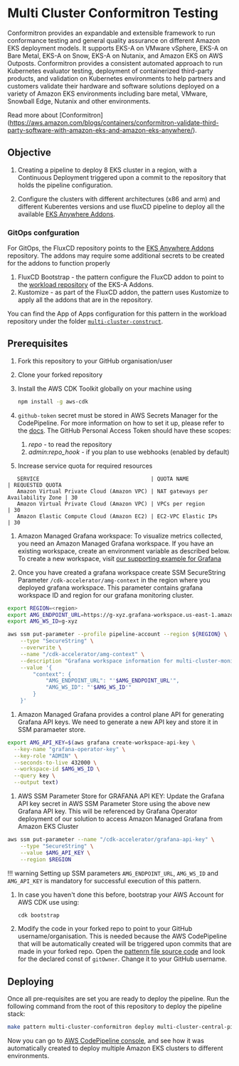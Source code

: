 # Multi Cluster Conformitron Testing

Conformitron provides an expandable and extensible framework to run conformance testing and general quality assurance on different Amazon EKS deployment models. It supports EKS-A on VMware vSphere, EKS-A on Bare Metal, EKS-A on Snow, EKS-A on Nutanix, and Amazon EKS on AWS Outposts. Conformitron provides a consistent automated approach to run Kubernetes evaluator testing, deployment of containerized third-party products, and validation on Kubernetes environments to help partners and customers validate their hardware and software solutions deployed on a variety of Amazon EKS environments including bare metal, VMware, Snowball Edge, Nutanix and other environments.

Read more about [Conformitron] (https://aws.amazon.com/blogs/containers/conformitron-validate-third-party-software-with-amazon-eks-and-amazon-eks-anywhere/).

## Objective

1. Creating a pipeline to deploy 8 EKS cluster in a region, with a Continuous Deployment  triggered upon a commit to the repository that holds the pipeline configuration.

1. Configure the clusters with different architectures (x86 and arm) and different Kuberentes versions and use fluxCD pipeline to deploy all the available [EKS Anywhere Addons](https://github.com/aws-samples/eks-anywhere-addons).

### GitOps confguration

For GitOps, the FluxCD repository points to the [EKS Anywhere Addons](https://github.com/aws-samples/eks-anywhere-addons) repository.
The addons may require some additional secrets to be created for the addons to function properly

1. FluxCD Bootstrap - the pattern configure the FluxCD addon to point to the [workload repository](https://github.com/aws-samples/eks-anywhere-addons) of the EKS-A Addons.
1. Kustomize - as part of the FluxCD addon, the pattern uses Kustomize to apply all the addons that are in the repository.

You can find the App of Apps configuration for this pattern in the workload repository under the folder [`multi-cluster-construct`](../../lib/multi-cluster-construct/).

## Prerequisites

1. Fork this repository to your GitHub organisation/user
2. Clone your forked repository
3. Install the AWS CDK Toolkit globally on your machine using

    ```bash
    npm install -g aws-cdk
    ```

1. `github-token` secret must be stored in AWS Secrets Manager for the CodePipeline. For more information on how to set it up, please refer to the [docs](https://docs.aws.amazon.com/codepipeline/latest/userguide/GitHub-create-personal-token-CLI.html). The GitHub Personal Access Token should have these scopes:
   1. *repo* - to read the repository
   1. *admin:repo_hook* - if you plan to use webhooks (enabled by default)

1. Increase service quota for required resources
```
   SERVICE                                   | QUOTA NAME                         | REQUESTED QUOTA
   Amazon Virtual Private Cloud (Amazon VPC) | NAT gateways per Availability Zone | 30 
   Amazon Virtual Private Cloud (Amazon VPC) | VPCs per region                    | 30
   Amazon Elastic Compute Cloud (Amazon EC2) | EC2-VPC Elastic IPs                | 30
```

1. Amazon Managed Grafana workspace: To visualize metrics collected, you need an Amazon Managed Grafana workspace. If you have an existing workspace, create an environment variable as described below. To create a new workspace, visit [our supporting example for Grafana](https://aws-observability.github.io/terraform-aws-observability-accelerator/helpers/managed-grafana/)

1. Once you have created a grafana workspace create SSM SecureString Parameter `/cdk-accelerator/amg-context` in the region where you deployed grafana workspace. This parameter contains grafana workspace ID and region for our grafana monitoring cluster.

```bash
export REGION=<region>
export AMG_ENDPOINT_URL=https://g-xyz.grafana-workspace.us-east-1.amazonaws.com
export AMG_WS_ID=g-xyz

aws ssm put-parameter --profile pipeline-account --region ${REGION} \
    --type "SecureString" \
    --overwrite \
    --name "/cdk-accelerator/amg-context" \
    --description "Grafana workspace information for multi-cluster-monitoring pattern" \
    --value '{
        "context": {
            "AMG_ENDPOINT_URL": "'$AMG_ENDPOINT_URL'",
            "AMG_WS_ID": "'$AMG_WS_ID'"
        }
    }'
```

1. Amazon Managed Grafana provides a control plane API for generating Grafana API keys. We need to generate a new API key and store it in SSM paramaeter store.

```bash
export AMG_API_KEY=$(aws grafana create-workspace-api-key \
  --key-name "grafana-operator-key" \
  --key-role "ADMIN" \
  --seconds-to-live 432000 \
  --workspace-id $AMG_WS_ID \
  --query key \
  --output text)
```

1. AWS SSM Parameter Store for GRAFANA API KEY: Update the Grafana API key secret in AWS SSM Parameter Store using the above new Grafana API key. This will be referenced by Grafana Operator deployment of our solution to access Amazon Managed Grafana from Amazon EKS Cluster

```bash
aws ssm put-parameter --name "/cdk-accelerator/grafana-api-key" \
    --type "SecureString" \
    --value $AMG_API_KEY \
    --region $REGION
```


!!! warning
Setting up SSM parameters `AMG_ENDPOINT_URL`, `AMG_WS_ID` and `AMG_API_KEY` is mandatory for successful execution of this pattern.

1. In case you haven't done this before, bootstrap your AWS Account for AWS CDK use using:

    ```bash
    cdk bootstrap
    ```

1. Modify the code in your forked repo to point to your GitHub username/organisation. This is needed because the AWS CodePipeline that will be automatically created will be triggered upon commits that are made in your forked repo. Open the [pattenrn file source code](../../lib/multi-cluster-construct/pipeline.ts) and look for the declared const of `gitOwner`. Change it to your GitHub username.


## Deploying

Once all pre-requisites are set you are ready to deploy the pipeline. Run the following command from the root of this repository to deploy the pipeline stack:

```bash
make pattern multi-cluster-conformitron deploy multi-cluster-central-pipeline
```

Now you can go to [AWS CodePipeline console](https://eu-west-1.console.aws.amazon.com/codesuite/codepipeline/pipelines), and see how it was automatically created to deploy multiple Amazon EKS clusters to different environments.
